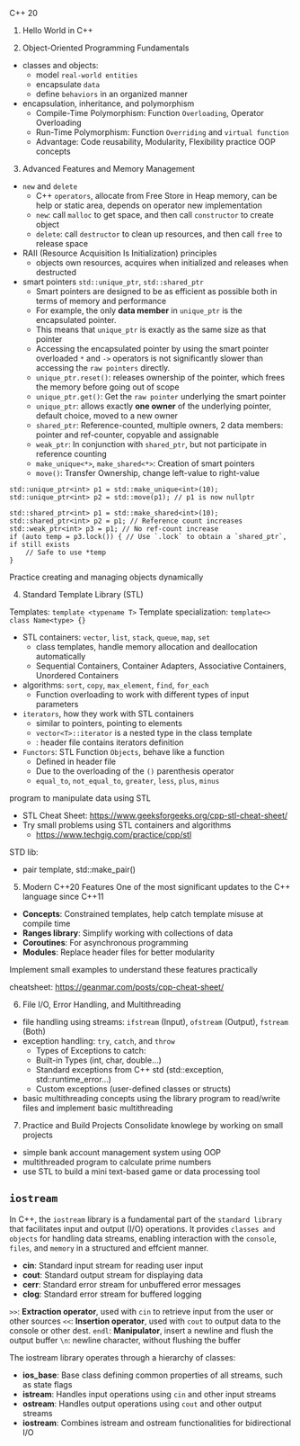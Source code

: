 C++ 20

1. Hello World in C++

2. Object-Oriented Programming Fundamentals
- classes and objects: 
  - model `real-world entities`
  - encapsulate `data`
  - define `behaviors` in an organized manner
- encapsulation, inheritance, and polymorphism
  - Compile-Time Polymorphism: Function `Overloading`, Operator Overloading
  - Run-Time Polymorphism: Function `Overriding` and `virtual function`
  - Advantage: Code reusability, Modularity, Flexibility
  practice OOP concepts

3. Advanced Features and Memory Management
- `new` and `delete`
  - C++ `operators`, allocate from Free Store in Heap memory, can be help or static area, depends on operator new implementation
  - `new`: call `malloc` to get space, and then call `constructor` to create object
  - `delete`: call `destructor` to clean up resources, and then call `free` to release space
- RAII (Resource Acquisition Is Initialization) principles
  - objects own resources, acquires when initialized and releases when destructed
- smart pointers `std::unique_ptr`, `std::shared_ptr`
  - Smart pointers are designed to be as efficient as possible both in terms of memory and performance
  - For example, the only **data member** in `unique_ptr` is the encapsulated pointer.
  - This means that `unique_ptr` is exactly as the same size as that pointer
  - Accessing the encapsulated pointer by using the smart pointer overloaded `*` and `->` operators is not significantly slower than accessing the `raw pointers` directly.
  - `unique_ptr.reset()`: releases ownership of the pointer, which frees the memory before going out of scope
  - `unique_ptr.get()`: Get the `raw pointer` underlying the smart pointer
  - `unique_ptr`: allows exactly **one owner** of the underlying pointer, default choice, moved to a new owner
  - `shared_ptr`: Reference-counted, multiple owners, 2 data members: pointer and ref-counter, copyable and assignable
  - `weak_ptr`: In conjunction with `shared_ptr`, but not participate in reference counting
  - `make_unique<*>`, `make_shared<*>`: Creation of smart pointers
  - `move()`: Transfer Ownership, change left-value to right-value
```
std::unique_ptr<int> p1 = std::make_unique<int>(10);
std::unique_ptr<int> p2 = std::move(p1); // p1 is now nullptr
```

```
std::shared_ptr<int> p1 = std::make_shared<int>(10);
std::shared_ptr<int> p2 = p1; // Reference count increases
std::weak_ptr<int> p3 = p1; // No ref-count increase
if (auto temp = p3.lock()) { // Use `.lock` to obtain a `shared_ptr`, if still exists
	// Safe to use *temp
}
```

Practice creating and managing objects dynamically

4. Standard Template Library (STL)

Templates: `template <typename T>`
Template specialization: `template<> class Name<type> {}`

- STL containers: `vector`, `list`, `stack`, `queue`, `map`, `set`
  - class templates, handle memory allocation and deallocation automatically
  - Sequential Containers, Container Adapters, Associative Containers, Unordered Containers
- algorithms: `sort`, `copy`, `max_element`, `find`, `for_each`
  - Function overloading to work with different types of input parameters
- `iterators`, how they work with STL containers
  - similar to pointers, pointing to elements
  - `vector<T>::iterator` is a nested type in the class template
  - <iterator>: header file contains iterators definition
- `Functors`: STL Function `Objects`, behave like a function
  - Defined in <functional> header file
  - Due to the overloading of the `()` parenthesis operator
  - `equal_to`, `not_equal_to`, `greater`, `less`, `plus`, `minus`

program to manipulate data using STL
- STL Cheat Sheet: https://www.geeksforgeeks.org/cpp-stl-cheat-sheet/
- Try small problems using STL containers and algorithms
  - https://www.techgig.com/practice/cpp/stl

STD lib:
- pair template, std::make_pair()

5. Modern C++20 Features
One of the most significant updates to the C++ language since C++11
- **Concepts**: Constrained templates, help catch template misuse at compile time
- **Ranges library**: Simplify working with collections of data
- **Coroutines**: For asynchronous programming
- **Modules**: Replace header files for better modularity

Implement small examples to understand these features practically

cheatsheet: https://geanmar.com/posts/cpp-cheat-sheet/

6. File I/O, Error Handling, and Multithreading
- file handling using streams: `ifstream` (Input), `ofstream` (Output), `fstream` (Both)
- exception handling: `try`, `catch`, and `throw`
  - Types of Exceptions to catch:
  - Built-in Types (int, char, double...)
  - Standard exceptions from C++ std (std::exception, std::runtime_error...)
  - Custom exceptions (user-defined classes or structs)
- basic multithreading concepts using the <thread> library
program to read/write files and implement basic multithreading

7. Practice and Build Projects
Consolidate knowlege by working on small projects
- simple bank account management system using OOP
- multithreaded program to calculate prime numbers
- use STL to build a mini text-based game or data processing tool

## `iostream`
In C++, the `iostream` library is a fundamental part of the `standard library` that facilitates input and output (I/O) operations. It provides `classes and objects` for handling data streams, enabling interaction with the `console`, `files`, and `memory` in a structured and effcient manner.

- **cin**: Standard input stream for reading user input
- **cout**: Standard output stream for displaying data
- **cerr**: Standard error stream for unbuffered error messages
- **clog**: Standard error stream for buffered logging

`>>`: **Extraction operator**, used with `cin` to retrieve input from the user or other sources
`<<`: **Insertion operator**, used with `cout` to output data to the console or other dest.
`endl`: **Manipulator**, insert a newline and flush the output buffer
`\n`: newline character, without flushing the buffer

The iostream library operates through a hierarchy of classes:
- **ios_base**: Base class defining common properties of all streams, such as state flags
- **istream**: Handles input operations using `cin` and other input streams
- **ostream**: Handles output operations using `cout` and other output streams
- **iostream**: Combines istream and ostream functionalities for bidirectional I/O
